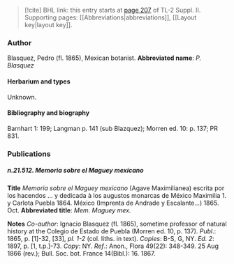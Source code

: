 > [!cite] BHL link: this entry starts at [page 207](https://www.biodiversitylibrary.org/page/33265404) of TL-2 Suppl. II.
> Supporting pages: [[Abbreviations|abbreviations]], [[Layout key|layout key]].

### Author

Blasquez, Pedro (fl. 1865), Mexican botanist. 
**Abbreviated name**: *P. Blasquez*

#### Herbarium and types

Unknown.

#### Bibliography and biography

Barnhart 1: 199; Langman p. 141 (sub Blazquez); Morren ed. 10: p. 137; PR 831.

### Publications

##### n.21.512. Memoria sobre el Maguey mexicano

**Title**
*Memoria sobre el Maguey mexicano* (Agave Maximilianea) escrita por los hacendos ... y dedicada à los augustos monarcas de México Maximilia 1. y Carlota Puebla 1864. México (Imprenta de Andrade y Escalante...) 1865. Oct.
**Abbreviated title**: *Mem. Maguey mex.*

**Notes**
*Co-author*: Ignacio Blasquez (fl. 1865), sometime professor of natural history at the Colegio de Estado de Puebla (Morren ed. 10, p. 137).
*Publ*.: 1865, p. \[1\]-32, \[33\], *pl. 1-2* (col. liths. in text). *Copies*: B-S, G, NY.
*Ed. 2*: 1897, p. \[1, t.p.\]-73. *Copy*: NY.
*Ref*.: Anon., Flora 49(22): 348-349. 25 Aug 1866 (rev.); Bull. Soc. bot. France 14(Bibl.): 16. 1867.

